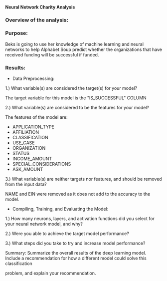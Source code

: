 #### Neural Network Charity Analysis

### Overview of the analysis: 

### Purpose:

Beks is going to use her knowledge of machine learning and neural networks to help Alphabet Soup predict whether the organizations that have received funding will be successful if funded.


### Results: 
 - Data Preprocessing:
 
1.) What variable(s) are considered the target(s) for your model?

The target variable for this model is the "IS_SUCCESSFUL" COLUMN

2.) What variable(s) are considered to be the features for your model?

The features of the model are:

- APPLICATION_TYPE          
- AFFILIATION               
- CLASSIFICATION            
- USE_CASE                  
- ORGANIZATION              
- STATUS                    
- INCOME_AMOUNT                
- SPECIAL_CONSIDERATIONS    
- ASK_AMOUNT                   

3.) What variable(s) are neither targets nor features, and should be removed from the input data?

NAME and EIN were removed as it does not add to the accuracy to the model. 

- Compiling, Training, and Evaluating the Model:

1.) How many neurons, layers, and activation functions did you select for your neural network model, and why?

2.) Were you able to achieve the target model performance?

3.) What steps did you take to try and increase model performance?




Summary: Summarize the overall results of the deep learning model. Include a recommendation for how a different model could solve this classification 

problem, and explain your recommendation.
